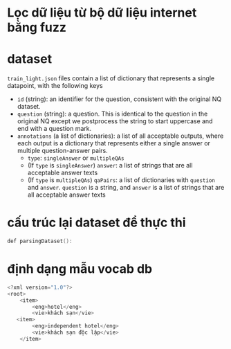 # Lọc dữ liệu từ bộ dữ liệu internet bằng fuzz

# dataset


`train_light.json` files contain a list of dictionary that represents a single datapoint, with the following keys

- `id` (string): an identifier for the question, consistent with the original NQ dataset.
- `question` (string): a question. This is identical to the question in the original NQ except we postprocess the string to start uppercase and end with a question mark.
- `annotations` (a list of dictionaries): a list of all acceptable outputs, where each output is a dictionary that represents either a single answer or multiple question-answer pairs.
    - `type`: `singleAnswer` or `multipleQAs`
    - (If `type` is `singleAnswer`) `answer`: a list of strings that are all acceptable answer texts
    - (If `type` is `multipleQAs`) `qaPairs`: a list of dictionaries with `question` and `answer`. `question` is a string, and `answer` is a list of strings that are all acceptable answer texts

# cấu trúc lại dataset để thực thi 
```c
def parsingDataset():
```

# định dạng mẫu vocab db

```c
<?xml version="1.0"?>
<root>
    <item>
        <eng>hotel</eng>
        <vie>khách sạn</vie>
   <item>
        <eng>independent hotel</eng>
        <vie>khách sạn độc lập</vie>
    </item>
    
```
